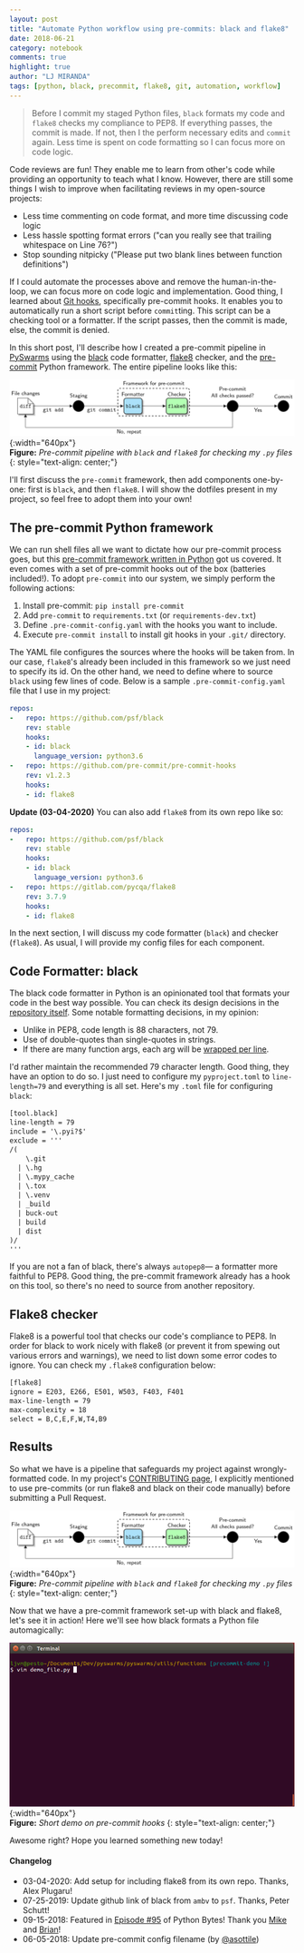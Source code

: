 ```yaml
---
layout: post
title: "Automate Python workflow using pre-commits: black and flake8"
date: 2018-06-21
category: notebook
comments: true
highlight: true
author: "LJ MIRANDA"
tags: [python, black, precommit, flake8, git, automation, workflow]
---
```


> Before I commit my staged Python files, `black` formats my code and `flake8`
> checks my compliance to PEP8. If everything passes, the commit is made. If
> not, then I the perform necessary edits and `commit` again. Less time is
> spent on code formatting so I can focus more on code logic.

<span class="firstcharacter">C</span>ode reviews are fun! They enable me to learn from other's code while
providing an opportunity to teach what I know. However, there are still some
things I wish to improve when facilitating reviews in my open-source
projects:

- Less time commenting on code format, and more time discussing code logic
- Less hassle spotting format errors ("can you really see that trailing
  whitespace on Line 76?")
- Stop sounding nitpicky ("Please put two blank lines between function
  definitions")

If I could automate the processes above and remove the human-in-the-loop, we
can focus more on code logic and implementation. Good thing, I learned about
[Git hooks](https://git-scm.com/book/gr/v2/Customizing-Git-Git-Hooks),
specifically pre-commit hooks. It enables you to automatically run a short script
before `commit`ting. This script can be a checking tool or a formatter. If the
script passes, then the commit is made, else, the commit is denied.

In this short post, I'll describe how I created a pre-commit pipeline in
[PySwarms](https://github.com/ljvmiranda921/pyswarms) using the
[black](https://github.com/ambv/black) code formatter,
[flake8](https://pypi.org/project/flake8/) checker, and the
[pre-commit](https://github.com/pre-commit/pre-commit) Python framework. The
entire pipeline looks like this:

![Diagram](/assets/png/tuts/precommit_pipeline.png){:width="640px"}  
__Figure:__ _Pre-commit pipeline with `black` and `flake8` for checking my `.py` files_
{: style="text-align: center;"}

I'll first discuss the `pre-commit` framework, then add components one-by-one:
first is `black`, and then `flake8`. I will show the dotfiles present
in my project, so feel free to adopt them into your own!

## The pre-commit Python framework

We can run shell files all we want to dictate how our pre-commit process goes,
but this [pre-commit framework written in
Python](https://github.com/pre-commit/pre-commit) got us covered. It even comes
with a set of pre-commit hooks out of the box (batteries included!). To adopt
`pre-commit` into our system, we simply perform the following actions:

1. Install pre-commit: `pip install pre-commit`
2. Add `pre-commit` to `requirements.txt` (or `requirements-dev.txt`)
3. Define `.pre-commit-config.yaml` with the hooks you want to include.
4. Execute `pre-commit install` to install git hooks in your `.git/` directory.

The YAML file configures the sources where the hooks will be taken from. In our
case, `flake8`'s already been included in this framework so we just need
to specify its id. On the other hand, we need to define where to source `black`
using few lines of code. Below is a sample `.pre-commit-config.yaml` file that I
use in my project:

```yaml
repos:
-   repo: https://github.com/psf/black
    rev: stable
    hooks:
    - id: black
      language_version: python3.6
-   repo: https://github.com/pre-commit/pre-commit-hooks
    rev: v1.2.3
    hooks:
    - id: flake8
```

**Update (03-04-2020)** You can also add `flake8` from its own repo like so:

```yaml
repos:
-   repo: https://github.com/psf/black
    rev: stable
    hooks:
    - id: black
      language_version: python3.6
-   repo: https://gitlab.com/pycqa/flake8
    rev: 3.7.9
    hooks:
    - id: flake8
```

In the next section, I will discuss my code formatter (`black`) and checker
(`flake8`). As usual, I will provide my config files for each component.

## Code Formatter: black

The black code formatter in Python is an opinionated tool that formats your
code in the best way possible. You can check its design decisions in the
[repository itself](https://github.com/psf/black). Some notable formatting
decisions, in my opinion:

- Unlike in PEP8, code length is 88 characters, not 79.
- Use of double-quotes than single-quotes in strings.
- If there are many function args, each arg will be [wrapped per line](https://github.com/psf/black#how-black-wraps-lines).

I'd rather maintain the recommended 79 character length. Good thing, they have
an option to do so. I just need to configure my `pyproject.toml` to
`line-length=79` and everything is all set. Here's my `.toml` file for
configuring `black`:

```
[tool.black]
line-length = 79
include = '\.pyi?$'
exclude = '''
/(
    \.git
  | \.hg
  | \.mypy_cache
  | \.tox
  | \.venv
  | _build
  | buck-out
  | build
  | dist
)/
'''
```

If you are not a fan of black, there's always `autopep8`&mdash; a formatter
more faithful to PEP8. Good thing, the pre-commit framework already has a hook
on this tool, so there's no need to source from another repository.

## Flake8 checker

Flake8 is a powerful tool that checks our code's compliance to PEP8. In order
for black to work nicely with flake8 (or prevent it from spewing out various
errors and warnings), we need to list down some error codes to ignore. You can
check my `.flake8` configuration below:

```
[flake8]
ignore = E203, E266, E501, W503, F403, F401
max-line-length = 79
max-complexity = 18
select = B,C,E,F,W,T4,B9
```

## Results

So what we have is a pipeline that safeguards my project against
wrongly-formatted code. In my project's [CONTRIBUTING
page](https://pyswarms.readthedocs.io/en/development/contributing.html#get-started),
I explicitly mentioned to use pre-commits (or run flake8 and black on their code
manually) before submitting a Pull Request.

![Diagram](/assets/png/tuts/precommit_pipeline.png){:width="640px"}  
__Figure:__ _Pre-commit pipeline with `black` and `flake8` for checking my `.py` files_
{: style="text-align: center;"}

Now that we have a pre-commit framework set-up with black and flake8, let's see
it in action! Here we'll see how black formats a Python file automagically: 

![Diagram](/assets/png/tuts/precommit_demo.gif){:width="640px"}  
__Figure:__ _Short demo on pre-commit hooks_
{: style="text-align: center;"}

Awesome right? Hope you learned something new today!

#### Changelog
* 03-04-2020: Add setup for including flake8 from its own repo. Thanks, Alex Plugaru!
* 07-25-2019: Update github link of black from `ambv` to `psf`. Thanks, Peter Schutt!
* 09-15-2018: Featured in [Episode #95](https://pythonbytes.fm/episodes/show/95/unleash-the-py-spy) of Python Bytes! Thank you [Mike](https://twitter.com/mkennedy?lang=en) and [Brian](https://twitter.com/brianokken?lang=en)! 
* 06-05-2018: Update pre-commit config filename (by [@asottile](https://github.com/asottile))

